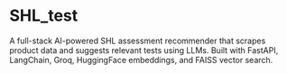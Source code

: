 # SHL_test
A full-stack AI-powered SHL assessment recommender that scrapes product data and suggests relevant tests using LLMs. Built with FastAPI, LangChain, Groq, HuggingFace embeddings, and FAISS vector search.
